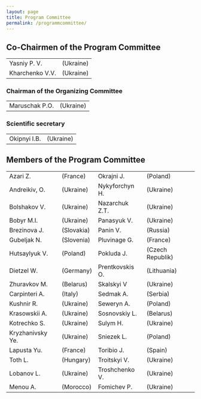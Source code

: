```yaml
---
layout: page
title: Program Committee
permalink: /programmcommittee/
---
```


## Co-Chairmen of the Program Committee ##
| |  |
| ------ | ----------- |
| Yasniy P. V.    | (Ukraine) |
| Kharchenko V.V.   | (Ukraine)|
### Chairman of the Organizing Committee ###
|  |  |
| ------ | ----------- |
| Maruschak P.O.    |(Ukraine) |

### Scientific secretary ###
|  |  |
| ------ | ----------- |
| Okipnyi I.B.    |(Ukraine) |

## Members of the Program Committee ##
|  |  |  |  |
| ------ | ----------- | ------ | ----------- |
|Azari Z.    | (France)| Okrajni J.| (Poland)|
|Andreikiv, O.  |(Ukraine)|Nykyforchyn H.|(Ukraine)|
|Bolshakov V. |(Ukraine) |Nazarchuk Z.T.|(Ukraine)
|Bobyr M.I. |(Ukraine)|Panasyuk V.|	(Ukraine)|
|Brezinova J. |(Slovakia)|Panin V.|	(Russia) 
|Gubeljak N.|(Slovenia) |Pluvinage G.|(France)
|Hutsaylyuk V.|(Poland)|Pokluda J.|(Czech Republik)
|Dietzel W.|(Germany)|Prentkovskis O.|	(Lithuania)
|Zhuravkov М.|(Belarus)|Skalskyi V|(Ukraine)|
|Carpinteri A.|(Italy)|Sedmak A.|(Serbia)|
|Kushnir R.|(Ukraine)|Seweryn A.|(Poland)| 
|Krasowskii A.|(Ukraine)|Sosnovskiy L.|(Belarus)|
|Kotrechko S.|(Ukraine)|Sulym H.|(Ukraine)|
|Kryzhanivsky Ye.|(Ukraine)|Sniezek L.|(Poland)|
|Lapusta Yu.|(France)|Toribio J.|(Spain)|
|Toth L.|(Hungary)|Troitskyi V.|(Ukraine)|
|Lobanov L.|(Ukraine)|Troshchenko V.|(Ukraine)|
|Menou A.|(Morocco)|Fomichev P.|(Ukraine)|
